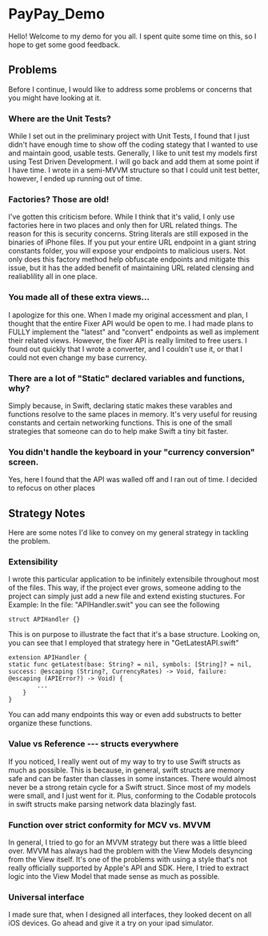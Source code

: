 # PayPay_Demo

Hello! Welcome to my demo for you all. I spent quite some time on this, so I hope to get some good feedback.

## Problems

Before I continue, I would like to address some problems or concerns that you might have looking at it.

### Where are the Unit Tests?

While I set out in the preliminary project with Unit Tests, I found that I just didn't have enough time to show off the coding stategy that I wanted to use and maintain good, usable tests. Generally, I like to unit test my models first using Test Driven Development. I will go back and add them at some point if I have time. I wrote in a semi-MVVM structure so that I could unit test better, however, I ended up running out of time.

### Factories? Those are old!

I've gotten this criticism before. While I think that it's valid, I only use factories here in two places and only then for URL related things. The reason for this is security concerns. String literals are still exposed in the binaries of iPhone files. If you put your entire URL endpoint in a giant string constants folder, you will expose your endpoints to malicious users. Not only does this factory method help obfuscate endpoints and mitigate this issue, but it has the added benefit of maintaining URL related clensing and realiablility all in one place.

### You made all of these extra views...

I apologize for this one. When I made my original accessment and plan, I thought that the entire Fixer API would be open to me. I had made plans to FULLY implement the "latest" and "convert" endpoints as well as implement their related views. However, the fixer API is really limited to free users. I found out quickly that I wrote a converter, and I couldn't use it, or that I could not even change my base currency.

### There are a lot of "Static" declared variables and functions, why?

Simply because, in Swift, declaring static makes these varables and functions resolve to the same places in memory. It's very useful for reusing constants and certain networking functions. This is one of the small strategies that someone can do to help make Swift a tiny bit faster.

### You didn't handle the keyboard in your "currency conversion" screen.
Yes, here I found that the API was walled off and I ran out of time. I decided to refocus on other places

## Strategy Notes

Here are some notes I'd like to convey on my general strategy in tackling the problem.

### Extensibility

I wrote this particular application to be infinitely extensibile throughout most of the files. This way, if the project ever grows, someone adding to the project can simply just add a new file and extend existing stuctures. For Example:
In the file: "APIHandler.swit" you can see the following
```
struct APIHandler {}
```
This is on purpose to illustrate the fact that it's a base structure. Looking on, you can see that I employed that strategy here in "GetLatestAPI.swift"
```
extension APIHandler {
static func getLatest(base: String? = nil, symbols: [String]? = nil, success: @escaping (String?, CurrencyRates) -> Void, failure: @escaping (APIError?) -> Void) {
        ...
    }
}
```
You can add many endpoints this way or even add substructs to better organize these functions.

### Value vs Reference --- structs everywhere

If you noticed, I really went out of my way to try to use Swift structs as much as possible. This is because, in general, swift structs are memory safe and can be faster than classes in some instances. There would almost never be a strong retain cycle for a Swift struct. Since most of my models were small, and I just went for it. Plus, conforming to the Codable protocols in swift structs make parsing network data blazingly fast.

### Function over strict conformity for MCV vs. MVVM

In general, I tried to go for an MVVM strategy but there was a little bleed over. MVVM has always had the problem with the View Models desyncing from the View itself. It's one of the problems with using a style that's not really officially supported by Apple's API and SDK. Here, I tried to extract logic into the View Model that made sense as much as possible.

### Universal interface

I made sure that, when I designed all interfaces, they looked decent on all iOS devices. Go ahead and give it a try on your ipad simulator.
